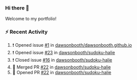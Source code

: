 ### Hi there 👋
Welcome to my portfolio!

### ⚡ Recent Activity
<!--START_SECTION:activity-->
1. ❗️ Opened issue [#1](https://github.com/dawsonbooth/dawsonbooth.github.io/issues/1) in [dawsonbooth/dawsonbooth.github.io](https://github.com/dawsonbooth/dawsonbooth.github.io)
2. ❗️ Opened issue [#23](https://github.com/dawsonbooth/sudoku-halie/issues/23) in [dawsonbooth/sudoku-halie](https://github.com/dawsonbooth/sudoku-halie)
3. ❗️ Closed issue [#16](https://github.com/dawsonbooth/sudoku-halie/issues/16) in [dawsonbooth/sudoku-halie](https://github.com/dawsonbooth/sudoku-halie)
4. 🎉 Merged PR [#22](https://github.com/dawsonbooth/sudoku-halie/pull/22) in [dawsonbooth/sudoku-halie](https://github.com/dawsonbooth/sudoku-halie)
5. 💪 Opened PR [#22](https://github.com/dawsonbooth/sudoku-halie/pull/22) in [dawsonbooth/sudoku-halie](https://github.com/dawsonbooth/sudoku-halie)
<!--END_SECTION:activity-->
